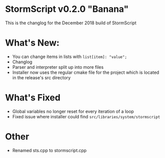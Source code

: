 # StormScript v0.2.0 "Banana"
This is the changlog for the December 2018 build of StormScript

# What's New:
* You can change items in lists with `list[item]: "value";`
* Changlog
* Parser and interpreter split up into more files
* Installer now uses the regular cmake file for the project which is located in the release's src directory

# What's Fixed
* Global variables no longer reset for every iteration of a loop
* Fixed issue where installer could find `src/libraries/system/stormscript`

# Other
* Renamed sts.cpp to stormscript.cpp